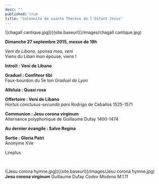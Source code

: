 ```yaml
---
desc: ""
published: true
title: "Solennité de sainte Thérèse de l'Enfant Jésus"
---
```




![chagall cantique.jpg]({{site.baseurl}}/images/chagall cantique.jpg)


**Dimanche 27 septembre 2015, messe de 19h**

*Veni de Libano, sponsa mea, veni*  
Viens du Liban mon épouse, viens !

**Introït : Veni de Libano**  

**Graduel : Confiteor tibi**  
Faux-bourdon du 5e ton *Graduel de Lyon*  

**Alleluia : Quasi rosa**  

**Offertoire : Veni de Libano**  
*Hortus conclusus-secunda pars* Rodrigo de Ceballos 1525-1571

**Communion : Jesu corona virginum**  
Alternance polyphonique de Guillaume Dufay 1400-1474

**Au dernier évangile : Salve Regina**  

**Sortie : Gloria Patri**  
Anonyme XVe

Lireplus

&nbsp;

![Jesu corona hymne.jpg]({{site.baseurl}}/images/Jesu corona hymne.jpg)
**Jesu corona virginum** Guillaume Dufay *Codex Modena M.1.11*
